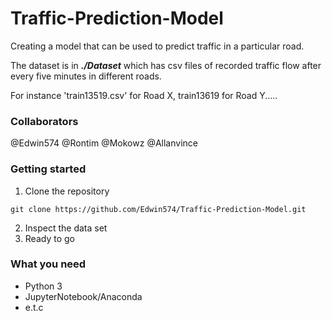 # Traffic-Prediction-Model
Creating a model that can be used to predict traffic in a particular road.

The dataset is in ***./Dataset*** which has csv files of recorded traffic flow after every five minutes in different roads.

For instance 'train13519.csv' for Road X, train13619 for Road Y.....


### Collaborators
@Edwin574
@Rontim
@Mokowz
@Allanvince

### Getting started

1. Clone the repository

 ``` shell 
 git clone https://github.com/Edwin574/Traffic-Prediction-Model.git
  ```
2. Inspect the data set
3. Ready to go

### What you need
- Python 3
- JupyterNotebook/Anaconda
- e.t.c